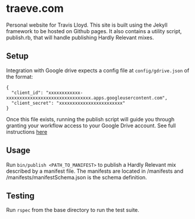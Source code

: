 # traeve.com

Personal website for Travis Lloyd.  This site is built using the Jekyll framework to be hosted on Github pages.  It also contains a utility script, publish.rb, that will handle publishing Hardly Relevant mixes.

## Setup

Integration with Google drive expects a config file at `config/gdrive.json` of the format:
```
{
  "client_id": "xxxxxxxxxxxx-xxxxxxxxxxxxxxxxxxxxxxxxxxxxxxxx.apps.googleusercontent.com",
  "client_secret": "xxxxxxxxxxxxxxxxxxxxxxxx"
}
```
Once this file exists, running the publish script will guide you through granting your workflow access to your Google Drive account.  See full instructions [here](https://github.com/gimite/google-drive-ruby/blob/master/doc/authorization.md) 

## Usage

Run `bin/publish <PATH_TO_MANIFEST>` to publish a Hardly Relevant mix described by a manifest file. The manifests are located in /manifests and /manifests/manifestSchema.json is the schema definition.

## Testing

Run `rspec` from the base directory to run the test suite.
